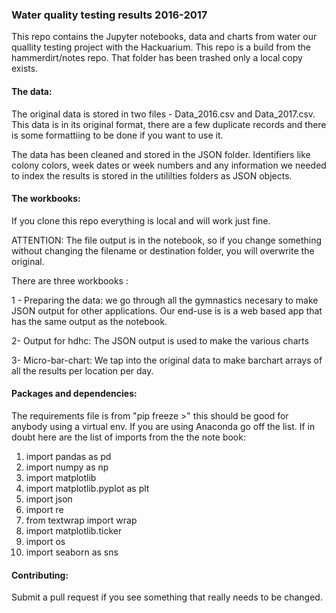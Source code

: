 ### Water quality testing results 2016-2017

This repo contains the Jupyter notebooks, data and charts from water our quallity testing project with the Hackuarium. This repo is a build from the hammerdirt/notes repo. That folder has been trashed only a local copy exists.

#### The data:
The original data is stored in two files - Data_2016.csv and Data_2017.csv. This data is in its original format, there are a few duplicate
records and there is some formattiing to be done if you want to use it.

The data has been cleaned and stored in the JSON folder. Identifiers like colony colors, week dates or week numbers and any information we
needed to index the results is stored in the utililties folders as JSON objects.

#### The workbooks:

If you clone this repo everything is local and will work just fine.

ATTENTION: The file output is in the notebook, so if you change something without changing the filename or destination folder,
you will overwrite the original.


There are three workbooks : 

1 - Preparing the data: we go through all the gymnastics necesary to  make JSON output for other applications. Our end-use is
is a web based app that has the same output as the notebook.

2- Output for hdhc: The JSON output is used to make the various charts

3- Micro-bar-chart: We tap into the original data to make barchart arrays of all the results per location per day.

#### Packages and dependencies:

The requirements file is from "pip freeze >" this should be good for anybody using a virtual env. If you are using Anaconda
go off the list. If in doubt here are the list of imports from the the note book:

1. import pandas as pd
2. import numpy as np
3. import matplotlib
4. import matplotlib.pyplot as plt
5. import json
6. import re
7. from textwrap import wrap
8. import matplotlib.ticker
9. import os
10. import seaborn as sns

#### Contributing:

Submit a pull request if you see something that really needs to be changed.


